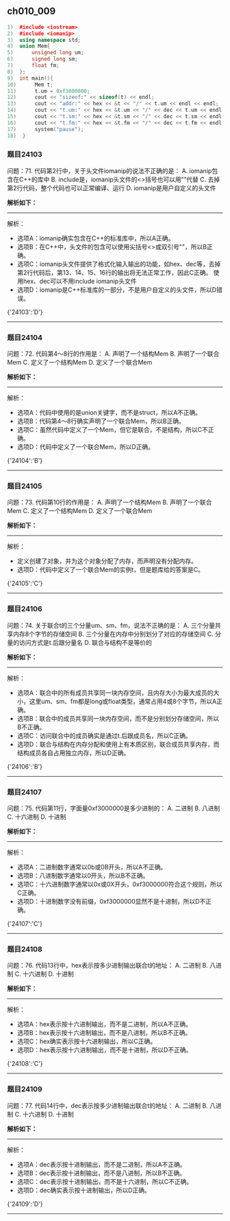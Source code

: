 ## ch010_009

``` c++
1)  #include <iostream>
2)  #include <iomanip>
3)  using namespace std;
4)  union Mem{
5)      unsigned long um;
6)      signed long sm;
7)      float fm;
8)  };
9)  int main(){
10)      Mem t;
11)      t.um = 0xf3000000;
12)      cout << "sizeof:" << sizeof(t) << endl;
13)      cout << "addr:" << hex << &t << "/" << t.um << endl << endl;
14)      cout << "t.um:" << hex << &t.um << "/" << dec << t.um << endl;
15)      cout << "t.sm:" << hex << &t.sm << "/" << dec << t.sm << endl;
16)      cout << "t.fm:" << hex << &t.fm << "/" << dec << t.fm << endl;
17)      system("pause");
18)  }

```

### 题目24103

问题：71. 代码第2行中，关于头文件iomanip的说法不正确的是：
A. iomanip包含在C++的库中
B. include是，iomanip头文件的<>括号也可以用””代替
C. 去掉第2行代码，整个代码也可以正常编译、运行
D. iomanip是用户自定义的头文件

**解析如下：**

------

解析：

- 选项A：iomanip确实包含在C++的标准库中，所以A正确。
- 选项B：在C++中，头文件的包含可以使用尖括号<>或双引号""，所以B正确。
- 选项C：iomanip头文件提供了格式化输入输出的功能，如hex、dec等，去掉第2行代码后，第13、14、15、16行的输出将无法正常工作，因此C正确。
  使用hex、dec可以不用include iomanip头文件
- 选项D：iomanip是C++标准库的一部分，不是用户自定义的头文件，所以D错误。

{'24103':'D'}

------

### 题目24104

问题：72. 代码第4～8行的作用是：
A. 声明了一个结构Mem
B. 声明了一个联合Mem
C. 定义了一个结构Mem
D. 定义了一个联合Mem

**解析如下：**

------

解析：

- 选项A：代码中使用的是union关键字，而不是struct，所以A不正确。
- 选项B：代码第4～8行确实声明了一个联合Mem，所以B正确。
- 选项C：虽然代码中定义了一个Mem，但它是联合，不是结构，所以C不正确。
- 选项D：代码中定义了一个联合Mem，所以D正确。

{'24104':'B'}

------

### 题目24105

问题：73. 代码第10行的作用是：
A. 声明了一个结构Mem
B. 声明了一个联合Mem
C. 定义了一个结构Mem
D. 定义了一个联合Mem

**解析如下：**

------

解析：

- 定义创建了对象，并为这个对象分配了内存，而声明没有分配内存。
- 选项D：代码中定义了一个联合Mem的实例t，但是题库给的答案是C。

{'24105':'C'}

------

### 题目24106

问题：74. 关于联合t的三个分量um、sm、fm，说法不正确的是：
A. 三个分量共享内存8个字节的存储空间
B. 三个分量在内存中分别划分了对应的存储空间
C. 分量的访问方式是t.后跟分量名
D. 联合与结构不是等价的

**解析如下：**

------

解析：

- 选项A：联合中的所有成员共享同一块内存空间，且内存大小为最大成员的大小，这里um、sm、fm都是long或float类型，通常占用4或8个字节，所以A正确。
- 选项B：联合中的成员共享同一块内存空间，而不是分别划分存储空间，所以B不正确。
- 选项C：访问联合中的成员确实是通过t.后跟成员名，所以C正确。
- 选项D：联合与结构在内存分配和使用上有本质区别，联合成员共享内存，而结构成员各自占用独立内存，所以D正确。

{'24106':'B'}

------

### 题目24107

问题：75. 代码第11行，字面量0xf3000000是多少进制的：
A. 二进制
B. 八进制
C. 十六进制
D. 十进制

**解析如下：**

------

解析：

- 选项A：二进制数字通常以0b或0B开头，所以A不正确。
- 选项B：八进制数字通常以0开头，所以B不正确。
- 选项C：十六进制数字通常以0x或0X开头，0xf3000000符合这个规则，所以C正确。
- 选项D：十进制数字没有前缀，0xf3000000显然不是十进制，所以D不正确。

{'24107':'C'}

------

### 题目24108

问题：76. 代码13行中，hex表示按多少进制输出联合t的地址：
A. 二进制
B. 八进制
C. 十六进制
D. 十进制

**解析如下：**

------

解析：

- 选项A：hex表示按十六进制输出，而不是二进制，所以A不正确。
- 选项B：hex表示按十六进制输出，而不是八进制，所以B不正确。
- 选项C：hex确实表示按十六进制输出，所以C正确。
- 选项D：hex表示按十六进制输出，而不是十进制，所以D不正确。

{'24108':'C'}

------

### 题目24109

问题：77. 代码14行中，dec表示按多少进制输出联合t的地址：
A. 二进制
B. 八进制
C. 十六进制
D. 十进制

**解析如下：**

------

解析：

- 选项A：dec表示按十进制输出，而不是二进制，所以A不正确。
- 选项B：dec表示按十进制输出，而不是八进制，所以B不正确。
- 选项C：dec表示按十进制输出，而不是十六进制，所以C不正确。
- 选项D：dec确实表示按十进制输出，所以D正确。

{'24109':'D'}

------

